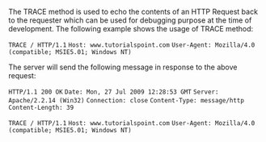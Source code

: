 The TRACE method is used to echo the contents of an HTTP Request back to the requester which can be used for debugging purpose at the time of development. The following example shows the usage of TRACE method:

`TRACE / HTTP/1.1`
`Host: www.tutorialspoint.com`
`User-Agent: Mozilla/4.0 (compatible; MSIE5.01; Windows NT)`

The server will send the following message in response to the above request:

`HTTP/1.1 200 OK`
`Date: Mon, 27 Jul 2009 12:28:53 GMT`
`Server: Apache/2.2.14 (Win32)`
`Connection: close`
`Content-Type: message/http`
`Content-Length: 39`

`TRACE / HTTP/1.1`
`Host: www.tutorialspoint.com`
`User-Agent: Mozilla/4.0 (compatible; MSIE5.01; Windows NT)`